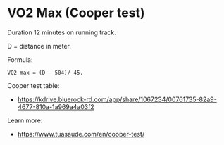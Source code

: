 # VO2 Max (Cooper test)

Duration 12 minutes  on running track.

D = distance in meter.

Formula: 

```
VO2 max = (D – 504)/ 45.
```

Cooper test table: 

- https://kdrive.bluerock-rd.com/app/share/1067234/00761735-82a9-4677-810a-1a969a4a03f2

Learn more:

- https://www.tuasaude.com/en/cooper-test/
